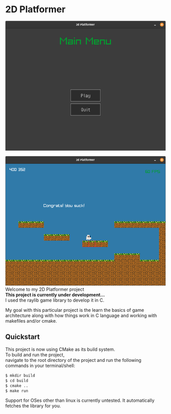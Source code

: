 # 2D Platformer
![main menu screenshot](menu.png)  

![in game screenshot](game.png)
Welcome to my 2D Platformer project  
**This project is currently under development...**  
I used the raylib game library to develop it in C.  

My goal with this particular project is the learn the basics of game architecture along with how things work in C language and working with makefiles and/or cmake.

## Quickstart
This project is now using CMake as its build system.  
To build and run the project,  
navigate to the root directory of the project and run the following commands in your terminal/shell:  

```shell
$ mkdir build
$ cd build
$ cmake ..
$ make run
```

Support for OSes other than linux is currently untested. It automatically fetches the library for you.
